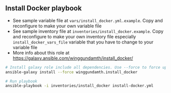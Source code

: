 Install Docker playbook
---------------------------------------------------------------------------

- See sample variable file at ```vars/install_docker.yml.example```. Copy and reconfigure to make your own variable file
- See sample inventory file at ```inventories/install_docker.example```. Copy and reconfigure to make your own inventory file especially ```install_docker_vars_file``` variable that you have to change to your variable file
- More info about this role at https://galaxy.ansible.com/winggundamth/install_docker/

```bash
# Install galaxy role include all dependencies. Use --force to force update to latest
ansible-galaxy install --force winggundamth.install_docker

# Run playbook
ansible-playbook -i inventories/install_docker install-docker.yml
```
